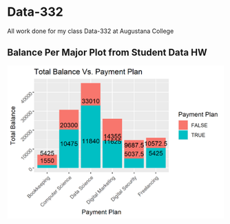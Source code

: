 # Data-332
All work done for my class Data-332 at Augustana College

## Balance Per Major Plot from Student Data HW
![alt text](https://github.com/Gavin-McCorry/Data-332/blob/main/Students%20Data%20HW/balance_per_major_plot.png)
